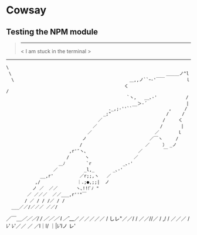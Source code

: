 # Cowsay 

## Testing the NPM module


>  
> ____________________________
> < I am stuck in the terminal >
 ----------------------------
    \
     \                                                           ＿＿＿ノ^l
      \                                            ＿,,ノ``ｰ-'￣￣        ｌ
                                                 く                       /
                                                  `ヽ,   __､-'           /
                                                    __＞‐´               |
                                           ._,;‐''``              ,     /
                                         _;"                     /     /
                                       ／                       /     く
                                     ／                        /       |
                                   ／                        ／       ｌ
                                 ノ                        ／￣ヽ     /
                                /                        ／     ） _ノ
                            ,r'″ヽ、                   ／        ￣
                           /      ヽ                 ／
                        ＿ﾉ        `r            _､‐'
                      ／          _l,_       _､‐'
                 __,r'          ／r;;,ヽ   ／
               ,/              ｜.;●,;;|  ノ
              ノ ／  ／／       ヽ､!!!ﾞﾉ "
            ／ ／／／  ／／___,r''"￣
           / ／ / / /／ / /
      ___／／/／／／ ／／/
  ／￣＿_／／／/ / ／／／
 l ／´___／／／／／／ /
 しレ"／／/ /  ／／//／
      / ,/ / ／／／ /
      ﾚ'   ﾚ'／／ ／
           ／l｜l/
          ｜|ﾚ'lノ
           レ'
>


